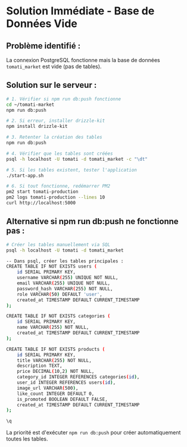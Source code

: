 # Solution Immédiate - Base de Données Vide

## Problème identifié :
La connexion PostgreSQL fonctionne mais la base de données `tomati_market` est vide (pas de tables).

## Solution sur le serveur :

```bash
# 1. Vérifier si npm run db:push fonctionne
cd ~/tomati-market
npm run db:push

# 2. Si erreur, installer drizzle-kit
npm install drizzle-kit

# 3. Retenter la création des tables
npm run db:push

# 4. Vérifier que les tables sont créées
psql -h localhost -U tomati -d tomati_market -c "\dt"

# 5. Si les tables existent, tester l'application
./start-app.sh

# 6. Si tout fonctionne, redémarrer PM2
pm2 start tomati-production
pm2 logs tomati-production --lines 10
curl http://localhost:5000
```

## Alternative si npm run db:push ne fonctionne pas :
```bash
# Créer les tables manuellement via SQL
psql -h localhost -U tomati -d tomati_market

-- Dans psql, créer les tables principales :
CREATE TABLE IF NOT EXISTS users (
    id SERIAL PRIMARY KEY,
    username VARCHAR(255) UNIQUE NOT NULL,
    email VARCHAR(255) UNIQUE NOT NULL,
    password_hash VARCHAR(255) NOT NULL,
    role VARCHAR(50) DEFAULT 'user',
    created_at TIMESTAMP DEFAULT CURRENT_TIMESTAMP
);

CREATE TABLE IF NOT EXISTS categories (
    id SERIAL PRIMARY KEY,
    name VARCHAR(255) NOT NULL,
    created_at TIMESTAMP DEFAULT CURRENT_TIMESTAMP
);

CREATE TABLE IF NOT EXISTS products (
    id SERIAL PRIMARY KEY,
    title VARCHAR(255) NOT NULL,
    description TEXT,
    price DECIMAL(10,2) NOT NULL,
    category_id INTEGER REFERENCES categories(id),
    user_id INTEGER REFERENCES users(id),
    image_url VARCHAR(500),
    like_count INTEGER DEFAULT 0,
    is_promoted BOOLEAN DEFAULT FALSE,
    created_at TIMESTAMP DEFAULT CURRENT_TIMESTAMP
);

\q
```

La priorité est d'exécuter `npm run db:push` pour créer automatiquement toutes les tables.
